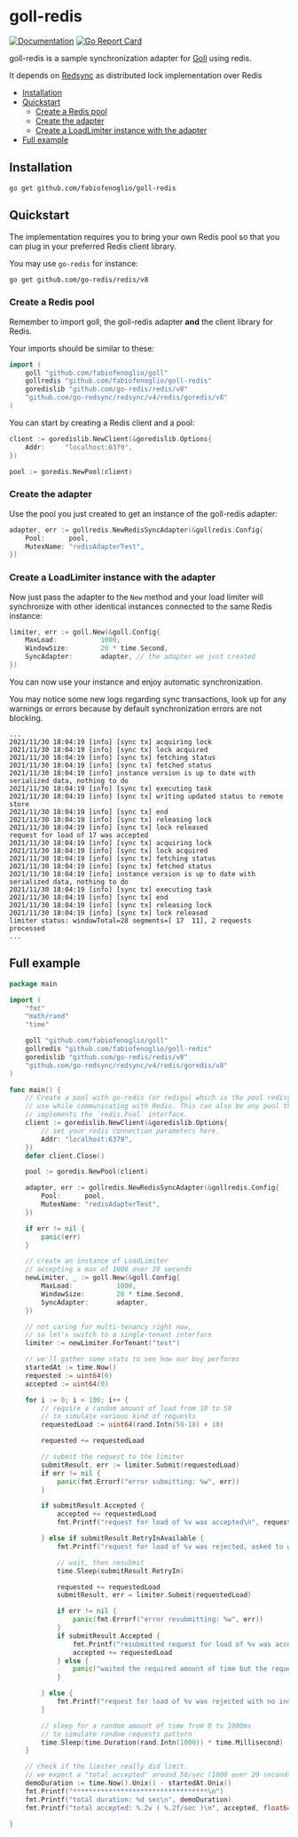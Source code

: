 # goll-redis

[![Documentation](https://godoc.org/github.com/fabiofenoglio/goll-redis?status.svg)](http://godoc.org/github.com/fabiofenoglio/goll-redis)
[![Go Report Card](https://goreportcard.com/badge/github.com/fabiofenoglio/goll-redis)](https://goreportcard.com/report/github.com/fabiofenoglio/goll-redis)

goll-redis is a sample synchronization adapter for [Goll](https://github.com/fabiofenoglio/goll) using redis.

It depends on [Redsync](https://github.com/go-redsync) as distributed lock implementation over Redis

- [Installation](#installation)
- [Quickstart](#quickstart)
	- [Create a Redis pool](#create-a-redis-pool)
	- [Create the adapter](#create-the-adapter)
	- [Create a LoadLimiter instance with the adapter](#create-a-loadlimiter-instance-with-the-adapter)
- [Full example](#full-example)

## Installation

```
go get github.com/fabiofenoglio/goll-redis
```

## Quickstart

The implementation requires you to bring your own Redis pool so that you can 
plug in your preferred Redis client library.

You may use `go-redis` for instance:

```bash
go get github.com/go-redis/redis/v8
```

### Create a Redis pool

Remember to import goll, the goll-redis adapter **and** the client library for Redis.

Your imports should be similar to these:

```go
import (
	goll "github.com/fabiofenoglio/goll"
	gollredis "github.com/fabiofenoglio/goll-redis"
	goredislib "github.com/go-redis/redis/v8"
	"github.com/go-redsync/redsync/v4/redis/goredis/v8"
)
```

You can start by creating a Redis client and a pool:


```go
client := goredislib.NewClient(&goredislib.Options{
    Addr:     "localhost:6379",
})

pool := goredis.NewPool(client)
```

### Create the adapter

Use the pool you just created to get an instance of the goll-redis adapter:

```go
adapter, err := gollredis.NewRedisSyncAdapter(&gollredis.Config{
    Pool:      pool,
    MutexName: "redisAdapterTest",
})
```

### Create a LoadLimiter instance with the adapter

Now just pass the adapter to the `New` method and your load limiter will synchronize with other identical instances connected to the same Redis instance:

```go
limiter, err := goll.New(&goll.Config{
    MaxLoad:           1000,
    WindowSize:        20 * time.Second,
    SyncAdapter:       adapter, // the adapter we just created
})
```

You can now use your instance and enjoy automatic synchronization.

You may notice some new logs regarding sync transactions, look up for any warnings or errors because by default synchronization errors are not blocking.

```
...
2021/11/30 18:04:19 [info] [sync tx] acquiring lock
2021/11/30 18:04:19 [info] [sync tx] lock acquired
2021/11/30 18:04:19 [info] [sync tx] fetching status
2021/11/30 18:04:19 [info] [sync tx] fetched status
2021/11/30 18:04:19 [info] instance version is up to date with serialized data, nothing to do
2021/11/30 18:04:19 [info] [sync tx] executing task
2021/11/30 18:04:19 [info] [sync tx] writing updated status to remote store
2021/11/30 18:04:19 [info] [sync tx] end
2021/11/30 18:04:19 [info] [sync tx] releasing lock
2021/11/30 18:04:19 [info] [sync tx] lock released
request for load of 17 was accepted
2021/11/30 18:04:19 [info] [sync tx] acquiring lock
2021/11/30 18:04:19 [info] [sync tx] lock acquired
2021/11/30 18:04:19 [info] [sync tx] fetching status
2021/11/30 18:04:19 [info] [sync tx] fetched status
2021/11/30 18:04:19 [info] instance version is up to date with serialized data, nothing to do
2021/11/30 18:04:19 [info] [sync tx] executing task
2021/11/30 18:04:19 [info] [sync tx] end
2021/11/30 18:04:19 [info] [sync tx] releasing lock
2021/11/30 18:04:19 [info] [sync tx] lock released
limiter status: windowTotal=28 segments=[ 17  11], 2 requests processed
...
```

## Full example

```go
package main

import (
	"fmt"
	"math/rand"
	"time"

	goll "github.com/fabiofenoglio/goll"
	gollredis "github.com/fabiofenoglio/goll-redis"
	goredislib "github.com/go-redis/redis/v8"
	"github.com/go-redsync/redsync/v4/redis/goredis/v8"
)

func main() {
	// Create a pool with go-redis (or redigo) which is the pool redisync will
	// use while communicating with Redis. This can also be any pool that
	// implements the `redis.Pool` interface.
	client := goredislib.NewClient(&goredislib.Options{
		// set your redis connection parameters here.
		Addr: "localhost:6379",
	})
	defer client.Close()

	pool := goredis.NewPool(client)

	adapter, err := gollredis.NewRedisSyncAdapter(&gollredis.Config{
		Pool:      pool,
		MutexName: "redisAdapterTest",
	})

	if err != nil {
		panic(err)
	}

	// create an instance of LoadLimiter
	// accepting a max of 1000 over 20 seconds
	newLimiter, _ := goll.New(&goll.Config{
		MaxLoad:           1000,
		WindowSize:        20 * time.Second,
		SyncAdapter:       adapter,
	})

	// not caring for multi-tenancy right now,
	// so let's switch to a single-tenant interface
	limiter := newLimiter.ForTenant("test")

	// we'll gather some stats to see how our boy performs
	startedAt := time.Now()
	requested := uint64(0)
	accepted := uint64(0)

	for i := 0; i < 100; i++ {
		// require a random amount of load from 10 to 50
		// to simulate various kind of requests
		requestedLoad := uint64(rand.Intn(50-10) + 10)

		requested += requestedLoad

		// submit the request to the limiter
		submitResult, err := limiter.Submit(requestedLoad)
		if err != nil {
			panic(fmt.Errorf("error submitting: %w", err))
		}

		if submitResult.Accepted {
			accepted += requestedLoad
			fmt.Printf("request for load of %v was accepted\n", requestedLoad)

		} else if submitResult.RetryInAvailable {
			fmt.Printf("request for load of %v was rejected, asked to wait for %v ms\n", requestedLoad, submitResult.RetryIn.Milliseconds())

			// wait, then resubmit
			time.Sleep(submitResult.RetryIn)

			requested += requestedLoad
			submitResult, err = limiter.Submit(requestedLoad)

			if err != nil {
				panic(fmt.Errorf("error resubmitting: %w", err))
			}
			if submitResult.Accepted {
				fmt.Printf("resubmitted request for load of %v was accepted\n", requestedLoad)
				accepted += requestedLoad
			} else {
				panic("waited the required amount of time but the request was rejected again :(")
			}

		} else {
			fmt.Printf("request for load of %v was rejected with no indications on the required delay before resubmitting\n", requestedLoad)
		}

		// sleep for a random amount of time from 0 to 1000ms
		// to simulate random requests pattern
		time.Sleep(time.Duration(rand.Intn(1000)) * time.Millisecond)
	}

	// check if the limiter really did limit.
	// we expect a "total accepted" around 50/sec (1000 over 20 seconds)
	demoDuration := time.Now().Unix() - startedAt.Unix()
	fmt.Printf("**********************************\n")
	fmt.Printf("total duration: %d sec\n", demoDuration)
	fmt.Printf("total accepted: %.2v ( %.2f/sec )\n", accepted, float64(accepted)/float64(demoDuration))

}
```